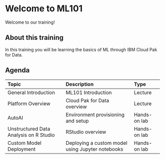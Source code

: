 # Welcome to ML101

Welcome to our training!

## About this training

In this training you will be learning the basics of ML through IBM Cloud Pak for Data.

## Agenda

| Topic | Description | Type |
| :--- | :--- | :--- |
| General Introduction | ML101 Introduction | Lecture |
| Platform Overview | Cloud Pak for Data overview | Lecture |
| AutoAI | Environment provisioning and setup | Hands-on lab |
| Unstructured Data Analysis on R Studio | RStudio overview | Hands-on lab |
| Custom Model Deployment | Deploying a custom model using Jupyter notebooks | Hands-on lab |
